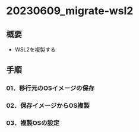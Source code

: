 # 20230609_migrate-wsl2

## 概要
- WSL2を複製する

## 手順

### 01．移行元のOSイメージの保存


### 02．保存イメージからOS複製


### 03．複製OSの設定


